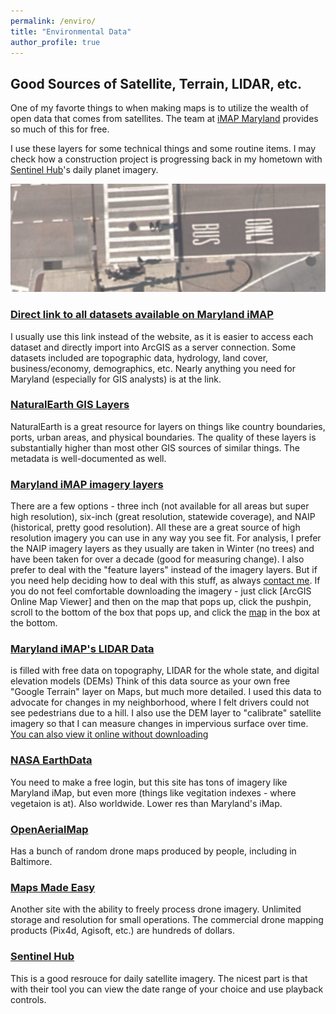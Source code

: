 ```yaml
---
permalink: /enviro/
title: "Environmental Data"
author_profile: true
---
```

## Good Sources of Satellite, Terrain, LIDAR, etc. 

One of my favorte things to when making maps is to utilize the wealth of open data that comes from satellites. The team at [iMAP Maryland](https://imap.maryland.gov/Pages/default.aspx) provides so much of this for free.

I use these layers for some technical things and some routine items. I may check how a construction project is progressing back in my hometown with [Sentinel Hub](https://www.sentinel-hub.com/explore/eobrowser)'s daily planet imagery.

![](https://github.com/dkt101/dkt101/blob/master/images/threeinharbor.png)

### [Direct link to all datasets available on Maryland iMAP](https://geodata.md.gov/imap/rest/services)
I usually use this link instead of the website, as it is easier to access each dataset and directly import into ArcGIS as a server connection. Some datasets included are topographic data, hydrology, land cover,  business/economy, demographics, etc. Nearly anything you need for Maryland (especially for GIS analysts) is at the link.
### [NaturalEarth GIS Layers](https://www.naturalearthdata.com/downloads/)
NaturalEarth is a great resource for layers on things like country boundaries, ports, urban areas, and physical boundaries. The quality of these layers is substantially higher than most other GIS sources of similar things. The metadata is well-documented as well. 
### [Maryland iMAP imagery layers](https://geodata.md.gov/imap/rest/services/Imagery) 
There are a few options - three inch (not available for all areas but super high resolution), six-inch (great resolution, statewide coverage), and NAIP (historical, pretty good resolution). All these are a great source of high resolution imagery you can use in any way you see fit. For analysis, I prefer the NAIP imagery layers as they usually are taken in Winter (no trees) and have been taken for over a decade (good for measuring change). I also prefer to deal with the "feature layers" instead of the imagery layers. But if you need help deciding how to deal with this stuff, as always [contact me](mailto:dan.knopp@gmail.com).
If you do not feel comfortable downloading the imagery - just click [ArcGIS Online Map Viewer] and then on the map that pops up, click the pushpin, scroll to the bottom of the box that pops up, and click the [map](https://geodata.md.gov/imap/rest/services/Imagery/MD_SixInchImagery/MapServer?f=jsapi) in the box at the bottom. 
### [Maryland iMAP's LIDAR Data](https://imap.maryland.gov/Pages/lidar.aspx) 
is filled with free data on topography, LIDAR for the whole state, and digital elevation models (DEMs)
Think of this data source as your own free "Google Terrain" layer on Maps, but much more detailed. I used this data to advocate for changes in my neighborhood, where I felt drivers could not see pedestrians due to a hill. I also use the DEM layer to "calibrate" satellite imagery so that I can measure changes in impervious surface over time.  [You can also view it online without downloading](https://geodata.md.gov/topoviewer)
### [NASA EarthData](https://earthdata.nasa.gov/earth-observation-data)
You need to make a free login, but this site has tons of imagery like Maryland iMap, but even more (things like vegitation indexes - where vegetaion is at). Also worldwide. Lower res than Maryland's iMap. 
### [OpenAerialMap](https://openaerialmap.org/) 
Has a bunch of random drone maps produced by people, including in Baltimore. 
### [Maps Made Easy](https://www.mapsmadeeasy.com/)
Another site with the ability to freely process drone imagery. Unlimited storage and resolution for small operations. The commercial drone mapping products (Pix4d, Agisoft, etc.) are hundreds of dollars. 
### [Sentinel Hub](https://www.sentinel-hub.com/explore/eobrowser) 
This is a good resrouce for daily satellite imagery. The nicest part is that with their tool you can view the date range of your choice and use playback controls.  

